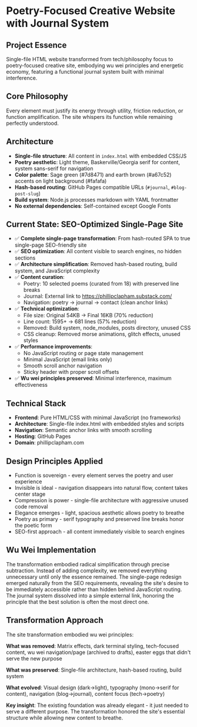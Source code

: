 # Poetry-Focused Creative Website with Journal System

## Project Essence
Single-file HTML website transformed from tech/philosophy focus to poetry-focused creative site, embodying wu wei principles and energetic economy, featuring a functional journal system built with minimal interference.

## Core Philosophy
Every element must justify its energy through utility, friction reduction, or function amplification. The site whispers its function while remaining perfectly understood.

## Architecture
- **Single-file structure**: All content in `index.html` with embedded CSS/JS
- **Poetry aesthetic**: Light theme, Baskerville/Georgia serif for content, system sans-serif for navigation
- **Color palette**: Sage green (#7d8471) and earth brown (#a67c52) accents on light background (#fafafa)
- **Hash-based routing**: GitHub Pages compatible URLs (`#journal`, `#blog-post-slug`)
- **Build system**: Node.js processes markdown with YAML frontmatter
- **No external dependencies**: Self-contained except Google Fonts

## Current State: SEO-Optimized Single-Page Site
- ✅ **Complete single-page transformation**: From hash-routed SPA to true single-page SEO-friendly site
- ✅ **SEO optimization**: All content visible to search engines, no hidden sections
- ✅ **Architecture simplification**: Removed hash-based routing, build system, and JavaScript complexity
- ✅ **Content curation**: 
  - Poetry: 10 selected poems (curated from 18) with preserved line breaks
  - Journal: External link to https://phillipclapham.substack.com/
  - Navigation: poetry → journal → contact (clean anchor links)
- ✅ **Technical optimization**:
  - File size: Original 54KB → Final 16KB (70% reduction)
  - Line count: 1595+ → 681 lines (57% reduction)
  - Removed: Build system, node_modules, posts directory, unused CSS
  - CSS cleanup: Removed morse animations, glitch effects, unused styles
- ✅ **Performance improvements**:
  - No JavaScript routing or page state management
  - Minimal JavaScript (email links only)
  - Smooth scroll anchor navigation
  - Sticky header with proper scroll offsets
- ✅ **Wu wei principles preserved**: Minimal interference, maximum effectiveness

## Technical Stack
- **Frontend**: Pure HTML/CSS with minimal JavaScript (no frameworks)
- **Architecture**: Single-file index.html with embedded styles and scripts
- **Navigation**: Semantic anchor links with smooth scrolling
- **Hosting**: GitHub Pages
- **Domain**: phillipclapham.com

## Design Principles Applied
- Function is sovereign - every element serves the poetry and user experience
- Invisible is ideal - navigation disappears into natural flow, content takes center stage  
- Compression is power - single-file architecture with aggressive unused code removal
- Elegance emerges - light, spacious aesthetic allows poetry to breathe
- Poetry as primary - serif typography and preserved line breaks honor the poetic form
- SEO-first approach - all content immediately visible to search engines

## Wu Wei Implementation
The transformation embodied radical simplification through precise subtraction. Instead of adding complexity, we removed everything unnecessary until only the essence remained. The single-page redesign emerged naturally from the SEO requirements, revealing the site's desire to be immediately accessible rather than hidden behind JavaScript routing. The journal system dissolved into a simple external link, honoring the principle that the best solution is often the most direct one.

## Transformation Approach
The site transformation embodied wu wei principles:

**What was removed**: Matrix effects, dark terminal styling, tech-focused content, wu wei navigation/page (archived to drafts), easter eggs that didn't serve the new purpose

**What was preserved**: Single-file architecture, hash-based routing, build system

**What evolved**: Visual design (dark→light), typography (mono→serif for content), navigation (blog→journal), content focus (tech→poetry)

**Key insight**: The existing foundation was already elegant - it just needed to serve a different purpose. The transformation honored the site's essential structure while allowing new content to breathe.